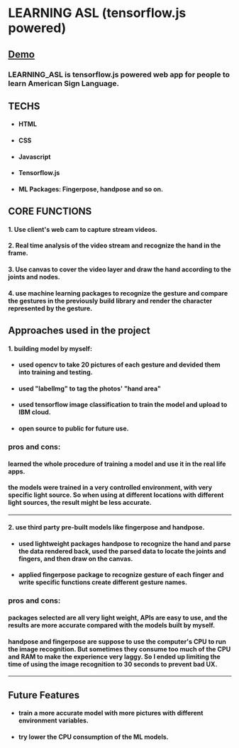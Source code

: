 # LEARNING ASL (tensorflow.js powered)

## [Demo](https://yizhewill.github.io/tensor-game/)

### LEARNING_ASL is tensorflow.js powered web app for people to learn American Sign Language.

## TECHS

- #### HTML

- #### CSS

- #### Javascript

- #### Tensorflow.js

- #### ML Packages: Fingerpose, handpose and so on.

## CORE FUNCTIONS

#### 1. Use client's web cam to capture stream videos.

#### 2. Real time analysis of the video stream and recognize the hand in the frame.

#### 3. Use canvas to cover the video layer and draw the hand according to the joints and nodes.

#### 4. use machine learning packages to recognize the gesture and compare the gestures in the previously build library and render the character represented by the gesture.

## Approaches used in the project

#### 1. building model by myself:

- #### used opencv to take 20 pictures of each gesture and devided them into training and testing.
- #### used "labelImg" to tag the photos' "hand area"
- #### used tensorflow image classification to train the model and upload to IBM cloud.
- #### open source to public for future use.

### pros and cons:

#### learned the whole procedure of training a model and use it in the real life apps.

#### the models were trained in a very controlled environment, with very specific light source. So when using at different locations with different light sources, the result might be less accurate.

---

#### 2. use third party pre-built models like fingerpose and handpose.

- #### used lightweight packages handpose to recognize the hand and parse the data rendered back, used the parsed data to locate the joints and fingers, and then draw on the canvas.
- #### applied fingerpose package to recognize gesture of each finger and write specific functions create different gesture names.

### pros and cons:

#### packages selected are all very light weight, APIs are easy to use, and the results are more accurate compared with the models built by myself.

#### handpose and fingerpose are suppose to use the computer's CPU to run the image recognition. But sometimes they consume too much of the CPU and RAM to make the experience very laggy. So I ended up limiting the time of using the image recognition to 30 seconds to prevent bad UX.

---

## Future Features

- #### train a more accurate model with more pictures with different environment variables.
- #### try lower the CPU consumption of the ML models.
